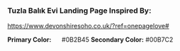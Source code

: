 ### 



### Tuzla Balık Evi Landing Page Inspired By:

https://www.devonshiresoho.co.uk/?ref=onepagelove#

**Primary Color:**        #0B2B45
**Secondary Color:**   #00B7C2
